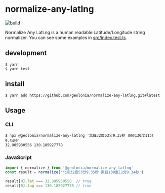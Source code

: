 # normalize-any-latlng

[![build](https://github.com/geolonia/normalize-any-latlng/actions/workflows/test.yml/badge.svg)](https://github.com/geolonia/normalize-any-latlng/actions/workflows/test.yml)

Normalize Any LatLng is a human readable Latitude/Longitude string normalizer.
You can see some examples in [src/index.test.ts](./src/index.test.ts).

## development

```shell
$ yarn
$ yarn test
```

## install

```shell
$ yarn add https://github.com/geolonia/normalize-any-latlng.git#latest
```

## Usage

### CLI

```shell
$ npx @geolonia/normalize-any-latlng '北緯32度53分9.35秒 東経130度11分9.34秒'
32.885930556 130.185927778
```

### JavaScript


```javascript
import { normalize } from '@geolonia/normalize-any-latlng'
const result = normalize('北緯32度53分9.35秒 東経130度11分9.34秒')

result[0].lat === 32.885930556  // true
result[0].lng === 130.185927778 // true
```
